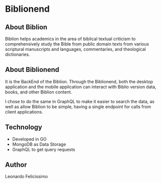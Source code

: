 # Biblionend #

## About Biblion ##
Biblion helps academics in the area of biblical textual criticism to comprehensively study the Bible from public domain texts from various scriptural manuscripts and languages, commentaries, and theological dictionaries.

## About Biblionend ##
It is the BackEnd of the Biblion. Through the Biblionend, both the desktop application and the mobile application can interact with Biblio version data, books, and other Biblion content.

I chose to do the same in GraphQL to make it easier to search the data, as well as allow Biblion to be simple, having a single endpoint for calls from client applications.

## Technology ##
- Developed in GO
- MongoDB as Data Storage
- GraphQL to get query requests

## Author ##
Leonardo Felicissimo